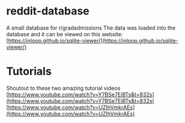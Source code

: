 # reddit-database
A small database for r/gradadmissions
The data was loaded into the database and it can be viewed on this website: [https://inloop.github.io/sqlite-viewer/](https://inloop.github.io/sqlite-viewer/)

# Tutorials
Shoutout to these two amazing tutorial videos
[https://www.youtube.com/watch?v=Y7BSe7EiBTs&t=832s](https://www.youtube.com/watch?v=Y7BSe7EiBTs&t=832s)
[https://www.youtube.com/watch?v=UZIhVmkrAEs](https://www.youtube.com/watch?v=UZIhVmkrAEs)
